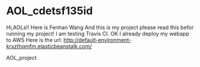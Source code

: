 AOL_cdetsf135id
===============
Hi,AOLs!!
Here is Fenhan Wang
And this is my project
please read this befor running my project!
I am testing Travis CI.
OK I already deploy my webapp to AWS 
Here is the url:
http://default-environment-krxzthqmfm.elasticbeanstalk.com/



AOL_project
